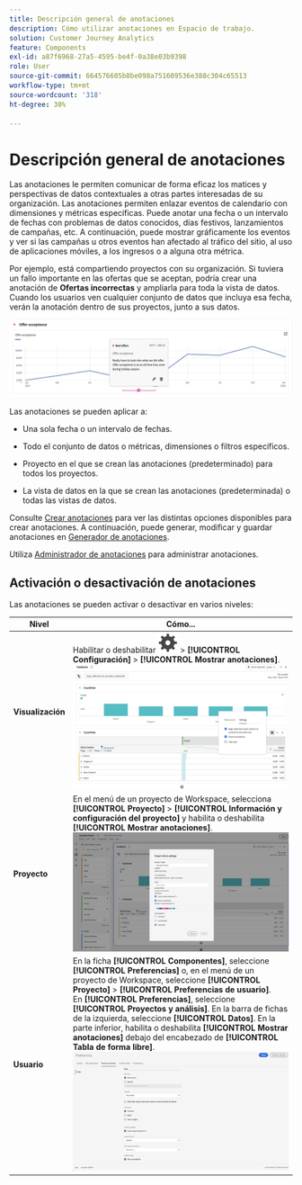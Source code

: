 ```yaml
---
title: Descripción general de anotaciones
description: Cómo utilizar anotaciones en Espacio de trabajo.
solution: Customer Journey Analytics
feature: Components
exl-id: a87f6968-27a5-4595-be4f-0a38e03b9398
role: User
source-git-commit: 664576605b8be098a751609536e388c304c65513
workflow-type: tm+mt
source-wordcount: '318'
ht-degree: 30%

---
```


# Descripción general de anotaciones

Las anotaciones le permiten comunicar de forma eficaz los matices y perspectivas de datos contextuales a otras partes interesadas de su organización. Las anotaciones permiten enlazar eventos de calendario con dimensiones y métricas específicas. Puede anotar una fecha o un intervalo de fechas con problemas de datos conocidos, días festivos, lanzamientos de campañas, etc. A continuación, puede mostrar gráficamente los eventos y ver si las campañas u otros eventos han afectado al tráfico del sitio, al uso de aplicaciones móviles, a los ingresos o a alguna otra métrica.

Por ejemplo, está compartiendo proyectos con su organización. Si tuviera un fallo importante en las ofertas que se aceptan, podría crear una anotación de **Ofertas incorrectas** y ampliarla para toda la vista de datos. Cuando los usuarios ven cualquier conjunto de datos que incluya esa fecha, verán la anotación dentro de sus proyectos, junto a sus datos.

![Gráfico de líneas con anotación resaltada.](assets/annotation-example.png)

Las anotaciones se pueden aplicar a:

* Una sola fecha o un intervalo de fechas.

* Todo el conjunto de datos o métricas, dimensiones o filtros específicos.

* Proyecto en el que se crean las anotaciones (predeterminado) para todos los proyectos.

* La vista de datos en la que se crean las anotaciones (predeterminada) o todas las vistas de datos.

Consulte [Crear anotaciones](/help/components/annotations/create-annotations.md) para ver las distintas opciones disponibles para crear anotaciones. A continuación, puede generar, modificar y guardar anotaciones en [Generador de anotaciones](create-annotations.md#annotation-builder).

Utiliza [Administrador de anotaciones](manage-annotations.md) para administrar anotaciones.

## Activación o desactivación de anotaciones

Las anotaciones se pueden activar o desactivar en varios niveles:

| Nivel | Cómo... |
|---|---|
| **Visualización** | Habilitar o deshabilitar ![Configuración](/help/assets/icons/Setting.svg) > **[!UICONTROL Configuración]** > **[!UICONTROL Mostrar anotaciones]**.<br/>![Habilitar anotaciones deshabilitadas para una visualización](/help/components/annotations/assets/annotations-visualization.png) |
| **Proyecto** | En el menú de un proyecto de Workspace, selecciona **[!UICONTROL Proyecto]** > **[!UICONTROL Información y configuración del proyecto]** y habilita o deshabilita **[!UICONTROL Mostrar anotaciones]**.<br/>![Habilitar anotaciones deshabilitadas para un proyecto](/help/components/annotations/assets/annotations-project.png) |
| **Usuario** | En la ficha **[!UICONTROL Componentes]**, seleccione **[!UICONTROL Preferencias]** o, en el menú de un proyecto de Workspace, seleccione **[!UICONTROL Proyecto]** > **[!UICONTROL Preferencias de usuario]**. <br/>En **[!UICONTROL Preferencias]**, seleccione **[!UICONTROL Proyectos y análisis]**. En la barra de fichas de la izquierda, seleccione **[!UICONTROL Datos]**. En la parte inferior, habilita o deshabilita **[!UICONTROL Mostrar anotaciones]** debajo del encabezado de **[!UICONTROL Tabla de forma libre]**.<br/>![Habilitar anotaciones de deshabilitación para un usuario](/help/components/annotations/assets/annotations-user.png) |
